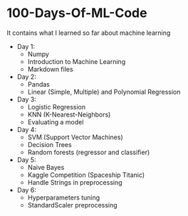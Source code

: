 # 100-Days-Of-ML-Code
It contains what I learned so far about machine learning

- Day 1:
    - Numpy
    - Introduction to Machine Learning
    - Markdown files
- Day 2:
    - Pandas
    - Linear (Simple, Multiple) and Polynomial Regression
- Day 3:
    - Logistic Regression
    - KNN (K-Nearest-Neighbors)
    - Evaluating a model
- Day 4:
    - SVM (Support Vector Machines)
    - Decision Trees
    - Random forests (regressor and classifier)
- Day 5:
    - Naive Bayes
    - Kaggle Competition (Spaceship Titanic)
    - Handle Strings in preprocessing
- Day 6:
    - Hyperparameters tuning
    - StandardScaler preprocessing